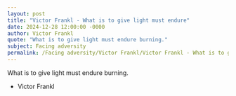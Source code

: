 ```yaml
---
layout: post
title: "Victor Frankl - What is to give light must endure"
date: 2024-12-28 12:00:00 -0000
author: Victor Frankl
quote: "What is to give light must endure burning."
subject: Facing adversity
permalink: /Facing adversity/Victor Frankl/Victor Frankl - What is to give light must endure
---
```


What is to give light must endure burning.

- Victor Frankl
